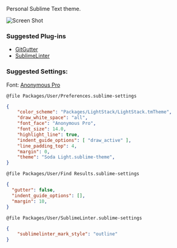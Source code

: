 Personal Sublime Text theme.

![Screen Shot](https://raw.github.com/dvessel/dvessel-theme/master/screen-shot.png)

### Suggested Plug-ins

- [GitGutter](https://github.com/jisaacks/GitGutter)
- [SublimeLinter](https://github.com/SublimeLinter/SublimeLinter)


### Suggested Settings:

Font: [Anonymous Pro](http://www.marksimonson.com/fonts/view/anonymous-pro)

`@file Packages/User/Preferences.sublime-settings`

```json
{
	"color_scheme": "Packages/LightStack/LightStack.tmTheme",
	"draw_white_space": "all",
	"font_face": "Anonymous Pro",
	"font_size": 14.0,
	"highlight_line": true,
	"indent_guide_options": [ "draw_active" ],
	"line_padding_top": 4,
	"margin": 0,
	"theme": "Soda Light.sublime-theme",
}
```

`@file Packages/User/Find Results.sublime-settings`

```json
{
  "gutter": false,
  "indent_guide_options": [],
  "margin": 10,
}
```

`@file Packages/User/SublimeLinter.sublime-settings`

```json
{
    "sublimelinter_mark_style": "outline"
}
```
